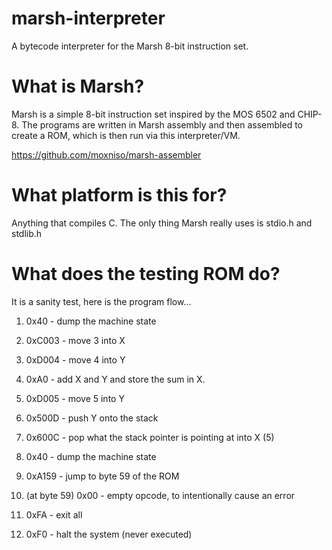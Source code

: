 # marsh-interpreter
A bytecode interpreter for the Marsh 8-bit instruction set.

# What is Marsh?
Marsh is a simple 8-bit instruction set inspired by the MOS 6502 and CHIP-8. The programs are written in Marsh assembly and then
assembled to create a ROM, which is then run via this interpreter/VM. 

https://github.com/moxniso/marsh-assembler

# What platform is this for?
Anything that compiles C. The only thing Marsh really uses is stdio.h and stdlib.h

# What does the testing ROM do?
It is a sanity test, here is the program flow... 

1. 0x40 - dump the machine state
2. 0xC003 - move 3 into X
3. 0xD004 - move 4 into Y
4. 0xA0 - add X and Y and store the sum in X.
5. 0xD005 - move 5 into Y
6. 0x500D - push Y onto the stack
7. 0x600C - pop what the stack pointer is pointing at into X (5)
8. 0x40 - dump the machine state
9. 0xA159 - jump to byte 59 of the ROM

10. (at byte 59) 0x00 - empty opcode, to intentionally cause an error
11. 0xFA - exit all
12. 0xF0 - halt the system (never executed)
